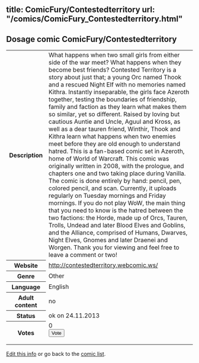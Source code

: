 title: ComicFury/Contestedterritory
url: "/comics/ComicFury_Contestedterritory.html"
---
Dosage comic ComicFury/Contestedterritory
-----------------------------------------

<p id="msg"></p>
<script type="text/javascript">
if (window.location.search === '?edit_info_mail=sent_ok') {
  var elem = document.getElementById("msg");
  elem.innerHTML = 'Edited information sucessfully sent for review, which is usually done daily. Thanks!';
  elem.className = 'ok';
}
</script>
<table class="comicinfo">
<tr>
<th>Description</th><td>What happens when two small girls from either side of the war meet? What happens when they become best friends? Contested Territory is a story about just that; a young Orc named Thook and a rescued Night Elf with no memories named Kithra. Instantly inseparable, the girls face Azeroth together, testing the boundaries of friendship, family and faction as they learn what makes them so similar, yet so different. Raised by loving but cautious Auntie and Uncle, Aguul and Kross, as well as a dear tauren friend, Winthir, Thook and Kithra learn what happens when two enemies meet before they are old enough to understand hatred. This is a fan-based comic set in Azeroth, home of World of Warcraft. This comic was originally written in 2008, with the prologue, and chapters one and two taking place during Vanilla. The comic is done entirely by hand: pencil, pen, colored pencil, and scan. Currently, it uploads regularly on Tuesday mornings and Friday mornings. If you do not play WoW, the main thing that you need to know is the hatred between the two factions: the Horde, made up of Orcs, Tauren, Trolls, Undead and later Blood Elves and Goblins, and the Alliance, comprised of Humans, Dwarves, Night Elves, Gnomes and later Draenei and Worgen. Thank you for viewing and feel free to leave a comment or two!</td>
</tr>
<tr>
<th>Website</th><td><a href="http://contestedterritory.webcomic.ws/">http://contestedterritory.webcomic.ws/</a></td>
</tr>
<tr>
<th>Genre</th><td>Other</td>
</tr>
<tr>
<th>Language</th><td>English</td>
</tr>
<tr>
<th>Adult content</th><td>no</td>
</tr>
<tr>
<th>Status</th><td>ok on 24.11.2013</td>
</tr>
<tr>
<th>Votes</th><td>0
<form action="http://gaecounter.appspot.com/count/" method="POST">
<input name="name" type="hidden" value="ComicFury_Contestedterritory"/>
<input name="uid" type="hidden" id="voteuid" value=""/>
<input type="submit" value="Vote"/>
</form>
</td>
</tr>
</table>
<script type="text/javascript">
var ua = navigator.userAgent;
document.getElementById("voteuid").value = ua.replace(/[^a-zA-Z0-9\._:]/g , "_");;
</script>

[Edit this info](ComicFury_Contestedterritory_edit.html) or go back to the [comic list](../comic-index.html).

